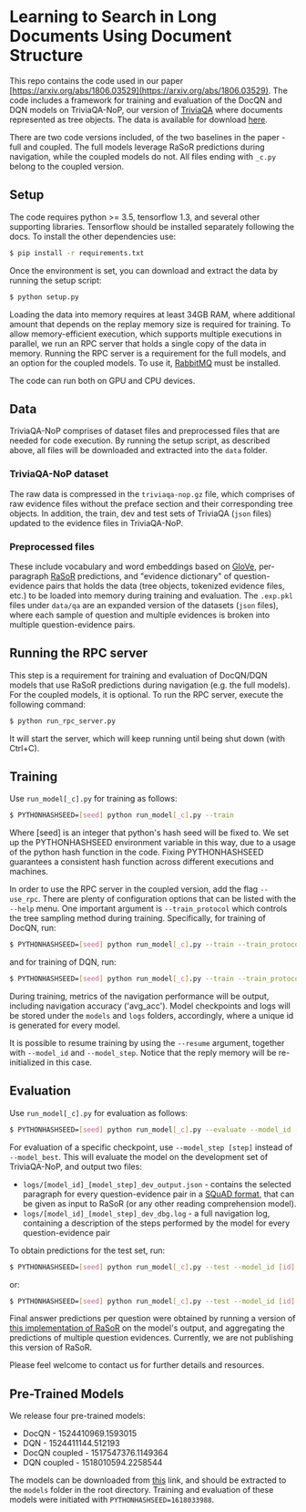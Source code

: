 # Learning to Search in Long Documents Using Document Structure
This repo contains the code used in our paper [https://arxiv.org/abs/1806.03529](https://arxiv.org/abs/1806.03529).
The code includes a framework for training and evaluation of the DocQN and DQN models on TriviaQA-NoP, our version of [TriviaQA](http://nlp.cs.washington.edu/triviaqa/) where documents represented as tree objects.
The data is available for download [here](https://www.cs.tau.ac.il/~taunlp/triviaqa-nop/triviaqa-nop.gz).

There are two code versions included, of the two baselines in the paper - full and coupled.
The full models leverage RaSoR predictions during navigation, while the coupled models do not.
All files ending with `_c.py` belong to the coupled version.


## Setup
The code requires python >= 3.5, tensorflow 1.3, and several other supporting libraries.
Tensorflow should be installed separately following the docs. To install the other dependencies use:
```bash
$ pip install -r requirements.txt
```
Once the environment is set, you can download and extract the data by running the setup script:
```bash
$ python setup.py
```

Loading the data into memory requires at least 34GB RAM, where additional amount that depends on the replay memory size is required for training. To allow memory-efficient execution, which supports multiple executions in parallel, we run an RPC server that holds a single copy of the data in memory.
Running the RPC server is a requirement for the full models, and an option for the coupled models. To use it, [RabbitMQ](https://www.rabbitmq.com/install-debian.html) must be installed.

The code can run both on GPU and CPU devices.


## Data
TriviaQA-NoP comprises of dataset files and preprocessed files that are needed for code execution.
By running the setup script, as described above, all files will be downloaded and extracted into the `data` folder.

### TriviaQA-NoP dataset
The raw data is compressed in the `triviaqa-nop.gz` file, which comprises of raw evidence files without the preface section and their corresponding tree objects. In addition, the train, dev and test sets of TriviaQA (`json` files)
updated to the evidence files in TriviaQA-NoP.

### Preprocessed files
These include vocabulary and word embeddings based on [GloVe](https://nlp.stanford.edu/projects/glove/), per-paragraph [RaSoR](https://github.com/shimisalant/RaSoR) predictions, and "evidence dictionary" of question-evidence pairs that holds the data (tree objects, tokenized evidence files, etc.) to be loaded into memory during training and evaluation.
The `.exp.pkl` files under `data/qa` are an expanded version of the datasets (`json` files), where each sample of question and multiple evidences is broken into multiple question-evidence pairs.


## Running the RPC server
This step is a requirement for training and evaluation of DocQN/DQN models that use RaSoR predictions during navigation (e.g. the full models). For the coupled models, it is optional. To run the RPC server, execute the following command:
```bash
$ python run_rpc_server.py
```

It will start the server, which will keep running until being shut down (with Ctrl+C).


## Training

Use `run_model[_c].py` for training as follows:

```bash
$ PYTHONHASHSEED=[seed] python run_model[_c].py --train
```

Where [seed] is an integer that python's hash seed will be fixed to. We set up the PYTHONHASHSEED environment variable in this way, due to a usage of the python hash function in the code. Fixing PYTHONHASHSEED guarantees a consistent hash function across different executions and machines.

In order to use the RPC server in the coupled version, add the flag `--use_rpc`. There are plenty of configuration options that can be listed with the `--help` menu. One important argument is `--train_protocol` which controls the tree sampling method during training. Specifically, for training of DocQN, run:
```bash
$ PYTHONHASHSEED=[seed] python run_model[_c].py --train --train_protocol combined_ans_radius
```
and for training of DQN, run:
```bash
$ PYTHONHASHSEED=[seed] python run_model[_c].py --train --train_protocol sequential
```

During training, metrics of the navigation performance will be output, including navigation accuracy ('avg_acc').
Model checkpoints and logs will be stored under the `models` and `logs` folders, accordingly, where a unique id is generated for every model.

It is possible to resume training by using the `--resume` argument, together with `--model_id` and `--model_step`. Notice that the reply memory will be re-initialized in this case.


## Evaluation
Use `run_model[_c].py` for evaluation as follows:

```bash
$ PYTHONHASHSEED=[seed] python run_model[_c].py --evaluate --model_id [id] --model_best
```

For evaluation of a specific checkpoint, use `--model_step [step]` instead of `--model_best`.
This will evaluate the model on the development set of TriviaQA-NoP, and output two files:
* `logs/[model_id]_[model_step]_dev_output.json` - contains the selected paragraph for every question-evidence pair
in a [SQuAD format](https://rajpurkar.github.io/SQuAD-explorer/), that can be given as input to RaSoR (or any other reading comprehension model).
* `logs/[model_id]_[model_step]_dev_dbg.log` - a full navigation log, containing a description of the steps
performed by the model for every question-evidence pair

To obtain predictions for the test set, run:
```bash
$ PYTHONHASHSEED=[seed] python run_model[_c].py --test --model_id [id] --model_best
```
or:
```bash
$ PYTHONHASHSEED=[seed] python run_model[_c].py --test --model_id [id] --model_step [step]
```

Final answer predictions per question were obtained by running a version of [this implementation of RaSoR](https://github.com/shimisalant/RaSoR) on the model's output, and aggregating the predictions of multiple question evidences.  Currently, we are not publishing this version of RaSoR.

Please feel welcome to contact us for further details and resources.


## Pre-Trained Models
We release four pre-trained models:
* DocQN - 1524410969.1593015
* DQN - 1524411144.512193
* DocQN coupled - 1517547376.1149364
* DQN coupled - 1518010594.2258544

The models can be downloaded from [this](https://www.cs.tau.ac.il/~taunlp/triviaqa-nop/triviaqa-nop-pretrained-models.gz) link, and should be extracted to the `models` folder in the root directory.
Training and evaluation of these models were initiated with `PYTHONHASHSEED=1618033988`.
